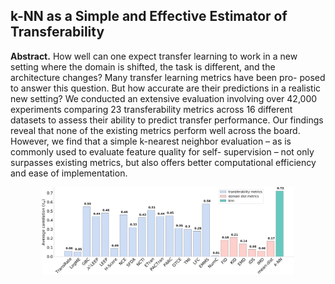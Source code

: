 ## k-NN as a Simple and Effective Estimator of Transferability

__Abstract.__ How well can one expect transfer learning to work
in a new setting where the domain is shifted, the
task is different, and the architecture changes?
Many transfer learning metrics have been pro-
posed to answer this question. But how accurate
are their predictions in a realistic new setting? We
conducted an extensive evaluation involving over
42,000 experiments comparing 23 transferability metrics 
across 16 different datasets to assess
their ability to predict transfer performance. Our
findings reveal that none of the existing metrics
perform well across the board. However, we find
that a simple k-nearest neighbor evaluation – as is
commonly used to evaluate feature quality for self-
supervision – not only surpasses existing metrics,
but also offers better computational efficiency and
ease of implementation.

<div align="center" style="margin-top: 2px;">
  <img src="overall_corr-w_kendall-1.png" width="80%">
</div>
